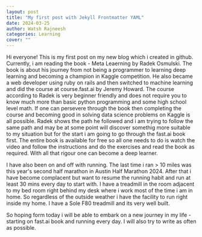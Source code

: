 ```yaml
---
layout: post
title: "My first post with Jekyll Frontmatter YAML"
date: 2024-03-25
author: Watsh Rajneesh
categories: Learning
cover: ""
---
```

Hi everyone! This is my first post on my new blog which i created in github.
Currently, i am reading the book - Meta Leaerning by Radek Osmulski. The book is about his journey from not being a programmer to learning deep learning and becoming a champion in Kaggle competition. He also became a web developer using ruby on rails and then switched to machine learning and did the course at course.fast.ai by Jeremy Howard. The course according to Radek is very beginner friendly and does not require you to know much more than basic python programming and some high school level math. If one can persevere through the book then completing the course and becoming good in solving data science problems on Kaggle is all possible. Radek shows the path he followed and i am trying to follow the same path and may be at some point will discover somethig more suitable to my situation but for the start i am going to go through the fast.ai book first. The entire book is available for free so all one needs to do is watch the video and follow the instructions and do the exercises and read the book as required. With all that rigour one can become a deep learner.

I have also been on and off with running. The last time i ran > 10 miles was this year's second half marathon in Austin Half Marathon 2024. After that i have become complacent but want to resume the running habit and run at least 30 mins every day to start with. I have a treadmill in the room adjacent to my bed room right behind my desk where i work most of the time i am in home. So regardless of the outside weather i have the facility to run right inside my home. I have a Sole F80 treadmill and its very well built.

So hoping form today i will be able to embark on a new journey in my life - starting on fast.ai book and running every day. I will also try to write as often as possible.
